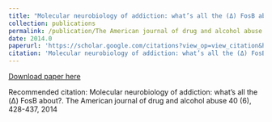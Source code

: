```yaml
---
title: "Molecular neurobiology of addiction: what’s all the (Δ) FosB about?"
collection: publications
permalink: /publication/The American journal of drug and alcohol abuse 40 (6), 428-437, 2014-Molecular neurobiology of addiction: what’s all the (Δ) FosB about?
date: 2014.0
paperurl: 'https://scholar.google.com/citations?view_op=view_citation&hl=en&user=CVvowJAAAAAJ&pagesize=100&citation_for_view=CVvowJAAAAAJ:5nxA0vEk-isC'
citation: 'Molecular neurobiology of addiction: what’s all the (Δ) FosB about?. The American journal of drug and alcohol abuse 40 (6), 428-437, 2014'
---
```

[Download paper here](https://scholar.google.com/citations?view_op=view_citation&hl=en&user=CVvowJAAAAAJ&pagesize=100&citation_for_view=CVvowJAAAAAJ:5nxA0vEk-isC)

Recommended citation: Molecular neurobiology of addiction: what’s all the (Δ) FosB about?. The American journal of drug and alcohol abuse 40 (6), 428-437, 2014